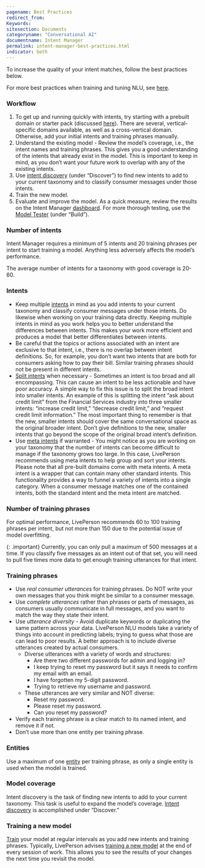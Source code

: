 ```yaml
---
pagename: Best Practices
redirect_from:
Keywords:
sitesection: Documents
categoryname: "Conversational AI"
documentname: Intent Manager
permalink: intent-manager-best-practices.html
indicator: both
---
```


To increase the quality of your intent matches, follow the best practices below.

For more best practices when training and tuning NLU, see [here](conversation-builder-best-practices-train-tune-nlu.html).

### Workflow

1. To get up and running quickly with intents, try starting with a prebuilt domain or starter pack (discussed [here](intent-manager-getting-started.html)). There are several, vertical-specific domains available, as well as a cross-vertical domain. Otherwise, add your initial intents and training phrases manually.
2. Understand the existing model - Review the model’s coverage, i.e., the intent names and training phrases. This gives you a good understanding of the intents that already exist in the model. This is important to keep in mind, as you don’t want your future work to overlap with any of the existing intents.
3. Use [intent discovery](intent-manager-discover-intent-discovery.html) (under “Discover”) to find new intents to add to your current taxonomy and to classify consumer messages under those intents.
4. Train the new model.
5. Evaluate and improve the model. As a quick measure, review the results on the Intent Manager [dashboard](intent-manager-dashboard.html). For more thorough testing, use the [Model Tester](intent-manager-build-test-with-the-model-tester.html) (under “Build”).

### Number of intents
Intent Manager requires a minimum of 5 intents and 20 training phrases per intent to start training a model. Anything less adversely affects the model’s performance.

The average number of intents for a taxonomy with good coverage is 20-60.

### Intents
* Keep multiple [intents](intent-manager-key-terms-concepts.html#intents) in mind as you add intents to your current taxonomy and classify consumer messages under those intents. Do likewise when working on your training data directly. Keeping multiple intents in mind as you work helps you to better understand the differences between intents. This makes your work more efficient and produces a model that better differentiates between intents.
* Be careful that the topics or actions associated with an intent are exclusive to that intent, i.e., there is no overlap between intent definitions. So, for example, you don’t want two intents that are both for consumers asking how to pay their bill. Similar training phrases should not be present in different intents.
* [Split intents](intent-manager-discover-intent-discovery.html#split-an-intent) when necessary - Sometimes an intent is too broad and all encompassing. This can cause an intent to be less actionable and have poor accuracy. A simple way to fix this issue is to split the broad intent into smaller intents. An example of this is splitting the intent “ask about credit limit” from the Financial Services industry into three smaller intents: “increase credit limit,” “decrease credit limit,” and “request credit limit information.” The most important thing to remember is that the new, smaller intents should cover the same conversational space as the original broader intent. Don’t give definitions to the new, smaller intents that go beyond the scope of the original broad intent’s definition.
* Use [meta intents](intent-manager-key-terms-concepts.html#meta-intents) if warranted - You might notice as you are working on your taxonomy that the number of intents can become difficult to manage if the taxonomy grows too large. In this case, LivePerson recommends using meta intents to help group and sort your intents. Please note that all pre-built domains come with meta intents. A meta intent is a wrapper that can contain many other standard intents. This functionality provides a way to funnel a variety of intents into a single category. When a consumer message matches one of the contained intents, both the standard intent and the meta intent are matched.

### Number of training phrases
For optimal performance, LivePerson recommends 60 to 100 training phrases per intent, but not more than 150 due to the potential issue of model overfitting.

{: .important}
Currently, you can only pull a maximum of 500 messages at a time. If you classify five messages as an intent out of that set, you will need to pull five times more data to get enough training utterances for that intent.

### Training phrases
* Use *real consumer utterances* for training phrases. Do NOT write your own messages that you think might be similar to a consumer message.
* Use *complete utterances* rather than phrases or parts of messages, as consumers usually communicate in full messages, and you want to match the way they state their intent.
* Use *utterance diversity* - Avoid duplicate keywords or duplicating the same pattern across your data. LivePerson NLU models take a variety of things into account in predicting labels; trying to guess what those are can lead to poor results. A better approach is to include diverse utterances created by actual consumers.
    * Diverse utterances with a variety of words and structures:
        * Are there two different passwords for admin and logging in?
        * I keep trying to reset my password but it says it needs to confirm my email with an email.
        * I have forgotten my 5-digit password.
        * Trying to retrieve my username and password.
    * These utterances are very similar and NOT diverse:
        * Reset my password.
        * Please reset my password.
        * Can you reset my password?
* Verify each training phrase is a clear match to its named intent, and remove it if not.
* Don’t use more than one entity per training phrase.

### Entities
Use a maximum of one [entity](intent-manager-key-terms-concepts.html#entities) per training phrase, as only a single entity is used when the model is trained.

### Model coverage
Intent discovery is the task of finding new intents to add to your current taxonomy. This task is useful to expand the model’s coverage. [Intent discovery](intent-manager-discover-intent-discovery.html) is accomplished under “Discover.”

### Training a new model
[Train](intent-manager-key-terms-concepts.html#training) your model at regular intervals as you add new intents and training phrases. Typically, LivePerson advises [training a new model](intent-manager-build-domains.html#train-a-liveperson-domain) at the end of every session of work. This allows you to see the results of your changes the next time you revisit the model.
